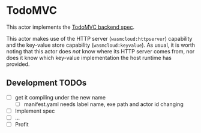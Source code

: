# TodoMVC

This actor implements the [TodoMVC backend spec](https://github.com/TodoBackend/todo-backend-js-spec/blob/master/js/specs.js).

This actor makes use of the HTTP server (`wasmcloud:httpserver`) capability and the key-value store capability (`wasmcloud:keyvalue`). As usual, it is worth noting that this actor does _not_ know where its HTTP server comes from, nor does it know which key-value implementation the host runtime has provided.

## Development TODOs

- [ ] get it compiling under the new name
  - [ ] manifest.yaml needs label name, exe path and actor id changing
- [ ] Implement spec
- [ ] ...
- [ ] Profit
